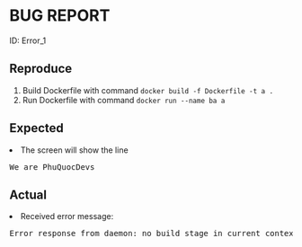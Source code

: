 <h1>BUG REPORT</h1>
ID: Error_1
<h2>Reproduce</h2>
<ol>
    <li>Build Dockerfile with command <code>docker build -f Dockerfile -t a .</code></li>
    <li>Run Dockerfile with command <code>docker run --name ba a</code></li>
</ol>
<h2>Expected</h2>
    <li>The screen will show the line <pre>We are PhuQuocDevs</pre></li>
<h2>Actual</h2>
    <li>Received error message: <pre>Error response from daemon: no build stage in current context</pre></li>